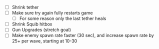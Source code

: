 - [ ] Shrink tether
- [ ] Make sure try again fully restarts game
  - [ ] For some reason only the last tether heals
- [ ] Shrink Squib hitbox
- [ ] Gun Upgrades (stretch goal)
- [ ] Make enemy spawn rate faster (30 sec), and increase spawn rate by 25+ per wave, starting at 10-30